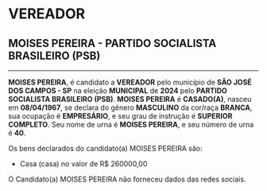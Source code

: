 # VEREADOR
## MOISES PEREIRA - PARTIDO SOCIALISTA BRASILEIRO (PSB)
---
**MOISES PEREIRA**, é candidato a **VEREADOR** pelo município de **SÃO JOSÉ DOS CAMPOS - SP** na eleição **MUNICIPAL** de **2024** pelo **PARTIDO SOCIALISTA BRASILEIRO (PSB)**.
**MOISES PEREIRA** é **CASADO(A)**, nasceu em **08/04/1967**, se declara do gênero **MASCULINO** da cor/raça **BRANCA**, sua ocupação é **EMPRESÁRIO**, e seu grau de instrução é **SUPERIOR COMPLETO**.
Seu nome de urna é **MOISES PEREIRA**, e seu número de urna é **40**.

Os bens declarados do candidato(a) MOISES PEREIRA são: 
- Casa (casa) no valor de R$ 260000,00

O Candidato(a) MOISES PEREIRA não forneceu dados das redes sociais.